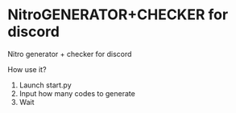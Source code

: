 # NitroGENERATOR+CHECKER for discord
Nitro generator + checker  for  discord


How use it?
1. Launch start.py
2. Input how many codes to generate
3. Wait
